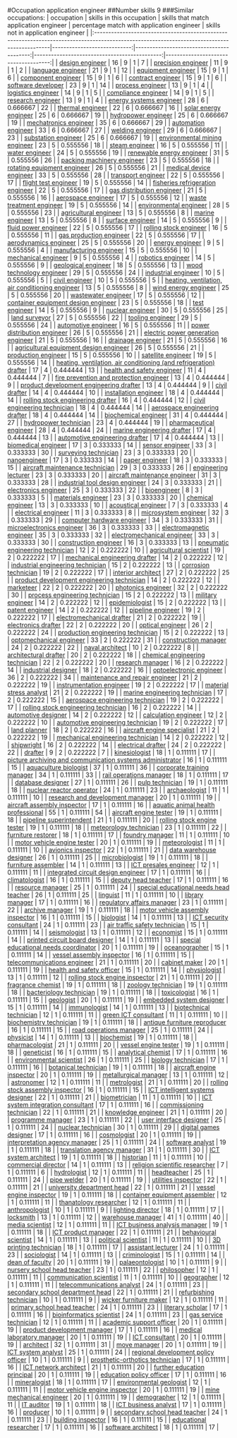 #Occupation application engineer
##Number skills 9
###Similar occupations:
| occupation                                                                                                                                  |   skills in this occupation |   skills that match application engineer |   percentage match with application engineer |   skills not in application engineer |
|:--------------------------------------------------------------------------------------------------------------------------------------------|----------------------------:|-----------------------------------------:|---------------------------------------------:|-------------------------------------:|
| [design engineer](design_engineer.md)                                                                                                       |                          16 |                                        9 |                                     1        |                                    7 |
| [precision engineer](precision_engineer.md)                                                                                                 |                          11 |                                        9 |                                     1        |                                    2 |
| [language engineer](language_engineer.md)                                                                                                   |                          21 |                                        9 |                                     1        |                                   12 |
| [equipment engineer](equipment_engineer.md)                                                                                                 |                          15 |                                        9 |                                     1        |                                    6 |
| [component engineer](component_engineer.md)                                                                                                 |                          15 |                                        9 |                                     1        |                                    6 |
| [contract engineer](contract_engineer.md)                                                                                                   |                          15 |                                        9 |                                     1        |                                    6 |
| [software developer](software_developer.md)                                                                                                 |                          23 |                                        9 |                                     1        |                                   14 |
| [process engineer](process_engineer.md)                                                                                                     |                          13 |                                        9 |                                     1        |                                    4 |
| [logistics engineer](logistics_engineer.md)                                                                                                 |                          14 |                                        9 |                                     1        |                                    5 |
| [compliance engineer](compliance_engineer.md)                                                                                               |                          14 |                                        9 |                                     1        |                                    5 |
| [research engineer](research_engineer.md)                                                                                                   |                          13 |                                        9 |                                     1        |                                    4 |
| [energy systems engineer](energy_systems_engineer.md)                                                                                       |                          28 |                                        6 |                                     0.666667 |                                   22 |
| [thermal engineer](thermal_engineer.md)                                                                                                     |                          22 |                                        6 |                                     0.666667 |                                   16 |
| [solar energy engineer](solar_energy_engineer.md)                                                                                           |                          25 |                                        6 |                                     0.666667 |                                   19 |
| [hydropower engineer](hydropower_engineer.md)                                                                                               |                          25 |                                        6 |                                     0.666667 |                                   19 |
| [mechatronics engineer](mechatronics_engineer.md)                                                                                           |                          35 |                                        6 |                                     0.666667 |                                   29 |
| [automation engineer](automation_engineer.md)                                                                                               |                          33 |                                        6 |                                     0.666667 |                                   27 |
| [welding engineer](welding_engineer.md)                                                                                                     |                          29 |                                        6 |                                     0.666667 |                                   23 |
| [substation engineer](substation_engineer.md)                                                                                               |                          25 |                                        6 |                                     0.666667 |                                   19 |
| [environmental mining engineer](environmental_mining_engineer.md)                                                                           |                          23 |                                        5 |                                     0.555556 |                                   18 |
| [steam engineer](steam_engineer.md)                                                                                                         |                          16 |                                        5 |                                     0.555556 |                                   11 |
| [water engineer](water_engineer.md)                                                                                                         |                          24 |                                        5 |                                     0.555556 |                                   19 |
| [renewable energy engineer](renewable_energy_engineer.md)                                                                                   |                          31 |                                        5 |                                     0.555556 |                                   26 |
| [packing machinery engineer](packing_machinery_engineer.md)                                                                                 |                          23 |                                        5 |                                     0.555556 |                                   18 |
| [rotating equipment engineer](rotating_equipment_engineer.md)                                                                               |                          26 |                                        5 |                                     0.555556 |                                   21 |
| [medical device engineer](medical_device_engineer.md)                                                                                       |                          33 |                                        5 |                                     0.555556 |                                   28 |
| [transport engineer](transport_engineer.md)                                                                                                 |                          22 |                                        5 |                                     0.555556 |                                   17 |
| [flight test engineer](flight_test_engineer.md)                                                                                             |                          19 |                                        5 |                                     0.555556 |                                   14 |
| [fisheries refrigeration engineer](fisheries_refrigeration_engineer.md)                                                                     |                          22 |                                        5 |                                     0.555556 |                                   17 |
| [gas distribution engineer](gas_distribution_engineer.md)                                                                                   |                          21 |                                        5 |                                     0.555556 |                                   16 |
| [aerospace engineer](aerospace_engineer.md)                                                                                                 |                          17 |                                        5 |                                     0.555556 |                                   12 |
| [waste treatment engineer](waste_treatment_engineer.md)                                                                                     |                          19 |                                        5 |                                     0.555556 |                                   14 |
| [environmental engineer](environmental_engineer.md)                                                                                         |                          28 |                                        5 |                                     0.555556 |                                   23 |
| [agricultural engineer](agricultural_engineer.md)                                                                                           |                          13 |                                        5 |                                     0.555556 |                                    8 |
| [marine engineer](marine_engineer.md)                                                                                                       |                          13 |                                        5 |                                     0.555556 |                                    8 |
| [surface engineer](surface_engineer.md)                                                                                                     |                          14 |                                        5 |                                     0.555556 |                                    9 |
| [fluid power engineer](fluid_power_engineer.md)                                                                                             |                          22 |                                        5 |                                     0.555556 |                                   17 |
| [rolling stock engineer](rolling_stock_engineer.md)                                                                                         |                          16 |                                        5 |                                     0.555556 |                                   11 |
| [gas production engineer](gas_production_engineer.md)                                                                                       |                          22 |                                        5 |                                     0.555556 |                                   17 |
| [aerodynamics engineer](aerodynamics_engineer.md)                                                                                           |                          25 |                                        5 |                                     0.555556 |                                   20 |
| [energy engineer](energy_engineer.md)                                                                                                       |                           9 |                                        5 |                                     0.555556 |                                    4 |
| [manufacturing engineer](manufacturing_engineer.md)                                                                                         |                          15 |                                        5 |                                     0.555556 |                                   10 |
| [mechanical engineer](mechanical_engineer.md)                                                                                               |                           9 |                                        5 |                                     0.555556 |                                    4 |
| [robotics engineer](robotics_engineer.md)                                                                                                   |                          14 |                                        5 |                                     0.555556 |                                    9 |
| [geological engineer](geological_engineer.md)                                                                                               |                          18 |                                        5 |                                     0.555556 |                                   13 |
| [wood technology engineer](wood_technology_engineer.md)                                                                                     |                          29 |                                        5 |                                     0.555556 |                                   24 |
| [industrial engineer](industrial_engineer.md)                                                                                               |                          10 |                                        5 |                                     0.555556 |                                    5 |
| [civil engineer](civil_engineer.md)                                                                                                         |                          10 |                                        5 |                                     0.555556 |                                    5 |
| [heating, ventilation, air conditioning engineer](heating,_ventilation,_air_conditioning_engineer.md)                                       |                          13 |                                        5 |                                     0.555556 |                                    8 |
| [wind energy engineer](wind_energy_engineer.md)                                                                                             |                          25 |                                        5 |                                     0.555556 |                                   20 |
| [wastewater engineer](wastewater_engineer.md)                                                                                               |                          17 |                                        5 |                                     0.555556 |                                   12 |
| [container equipment design engineer](container_equipment_design_engineer.md)                                                               |                          23 |                                        5 |                                     0.555556 |                                   18 |
| [test engineer](test_engineer.md)                                                                                                           |                          14 |                                        5 |                                     0.555556 |                                    9 |
| [nuclear engineer](nuclear_engineer.md)                                                                                                     |                          30 |                                        5 |                                     0.555556 |                                   25 |
| [land surveyor](land_surveyor.md)                                                                                                           |                          27 |                                        5 |                                     0.555556 |                                   22 |
| [tooling engineer](tooling_engineer.md)                                                                                                     |                          29 |                                        5 |                                     0.555556 |                                   24 |
| [automotive engineer](automotive_engineer.md)                                                                                               |                          16 |                                        5 |                                     0.555556 |                                   11 |
| [power distribution engineer](power_distribution_engineer.md)                                                                               |                          26 |                                        5 |                                     0.555556 |                                   21 |
| [electric power generation engineer](electric_power_generation_engineer.md)                                                                 |                          21 |                                        5 |                                     0.555556 |                                   16 |
| [drainage engineer](drainage_engineer.md)                                                                                                   |                          21 |                                        5 |                                     0.555556 |                                   16 |
| [agricultural equipment design engineer](agricultural_equipment_design_engineer.md)                                                         |                          26 |                                        5 |                                     0.555556 |                                   21 |
| [production engineer](production_engineer.md)                                                                                               |                          15 |                                        5 |                                     0.555556 |                                   10 |
| [satellite engineer](satellite_engineer.md)                                                                                                 |                          19 |                                        5 |                                     0.555556 |                                   14 |
| [heating, ventilation, air conditioning (and refrigeration) drafter](heating,_ventilation,_air_conditioning_(and_refrigeration)_drafter.md) |                          17 |                                        4 |                                     0.444444 |                                   13 |
| [health and safety engineer](health_and_safety_engineer.md)                                                                                 |                          11 |                                        4 |                                     0.444444 |                                    7 |
| [fire prevention and protection engineer](fire_prevention_and_protection_engineer.md)                                                       |                          13 |                                        4 |                                     0.444444 |                                    9 |
| [product development engineering drafter](product_development_engineering_drafter.md)                                                       |                          13 |                                        4 |                                     0.444444 |                                    9 |
| [civil drafter](civil_drafter.md)                                                                                                           |                          14 |                                        4 |                                     0.444444 |                                   10 |
| [installation engineer](installation_engineer.md)                                                                                           |                          18 |                                        4 |                                     0.444444 |                                   14 |
| [rolling stock engineering drafter](rolling_stock_engineering_drafter.md)                                                                   |                          16 |                                        4 |                                     0.444444 |                                   12 |
| [civil engineering technician](civil_engineering_technician.md)                                                                             |                          18 |                                        4 |                                     0.444444 |                                   14 |
| [aerospace engineering drafter](aerospace_engineering_drafter.md)                                                                           |                          18 |                                        4 |                                     0.444444 |                                   14 |
| [biochemical engineer](biochemical_engineer.md)                                                                                             |                          31 |                                        4 |                                     0.444444 |                                   27 |
| [hydropower technician](hydropower_technician.md)                                                                                           |                          23 |                                        4 |                                     0.444444 |                                   19 |
| [pharmaceutical engineer](pharmaceutical_engineer.md)                                                                                       |                          28 |                                        4 |                                     0.444444 |                                   24 |
| [marine engineering drafter](marine_engineering_drafter.md)                                                                                 |                          17 |                                        4 |                                     0.444444 |                                   13 |
| [automotive engineering drafter](automotive_engineering_drafter.md)                                                                         |                          17 |                                        4 |                                     0.444444 |                                   13 |
| [biomedical engineer](biomedical_engineer.md)                                                                                               |                          17 |                                        3 |                                     0.333333 |                                   14 |
| [sensor engineer](sensor_engineer.md)                                                                                                       |                          33 |                                        3 |                                     0.333333 |                                   30 |
| [surveying technician](surveying_technician.md)                                                                                             |                          23 |                                        3 |                                     0.333333 |                                   20 |
| [nanoengineer](nanoengineer.md)                                                                                                             |                          17 |                                        3 |                                     0.333333 |                                   14 |
| [paper engineer](paper_engineer.md)                                                                                                         |                          18 |                                        3 |                                     0.333333 |                                   15 |
| [aircraft maintenance technician](aircraft_maintenance_technician.md)                                                                       |                          29 |                                        3 |                                     0.333333 |                                   26 |
| [engineering lecturer](engineering_lecturer.md)                                                                                             |                          23 |                                        3 |                                     0.333333 |                                   20 |
| [aircraft maintenance engineer](aircraft_maintenance_engineer.md)                                                                           |                          31 |                                        3 |                                     0.333333 |                                   28 |
| [industrial tool design engineer](industrial_tool_design_engineer.md)                                                                       |                          24 |                                        3 |                                     0.333333 |                                   21 |
| [electronics engineer](electronics_engineer.md)                                                                                             |                          25 |                                        3 |                                     0.333333 |                                   22 |
| [bioengineer](bioengineer.md)                                                                                                               |                           8 |                                        3 |                                     0.333333 |                                    5 |
| [materials engineer](materials_engineer.md)                                                                                                 |                          23 |                                        3 |                                     0.333333 |                                   20 |
| [chemical engineer](chemical_engineer.md)                                                                                                   |                          13 |                                        3 |                                     0.333333 |                                   10 |
| [acoustical engineer](acoustical_engineer.md)                                                                                               |                           7 |                                        3 |                                     0.333333 |                                    4 |
| [electrical engineer](electrical_engineer.md)                                                                                               |                          11 |                                        3 |                                     0.333333 |                                    8 |
| [microsystem engineer](microsystem_engineer.md)                                                                                             |                          32 |                                        3 |                                     0.333333 |                                   29 |
| [computer hardware engineer](computer_hardware_engineer.md)                                                                                 |                          34 |                                        3 |                                     0.333333 |                                   31 |
| [microelectronics engineer](microelectronics_engineer.md)                                                                                   |                          36 |                                        3 |                                     0.333333 |                                   33 |
| [electromagnetic engineer](electromagnetic_engineer.md)                                                                                     |                          35 |                                        3 |                                     0.333333 |                                   32 |
| [electromechanical engineer](electromechanical_engineer.md)                                                                                 |                          33 |                                        3 |                                     0.333333 |                                   30 |
| [construction engineer](construction_engineer.md)                                                                                           |                          16 |                                        3 |                                     0.333333 |                                   13 |
| [pneumatic engineering technician](pneumatic_engineering_technician.md)                                                                     |                          12 |                                        2 |                                     0.222222 |                                   10 |
| [agricultural scientist](agricultural_scientist.md)                                                                                         |                          19 |                                        2 |                                     0.222222 |                                   17 |
| [mechanical engineering drafter](mechanical_engineering_drafter.md)                                                                         |                          14 |                                        2 |                                     0.222222 |                                   12 |
| [industrial engineering technician](industrial_engineering_technician.md)                                                                   |                          15 |                                        2 |                                     0.222222 |                                   13 |
| [corrosion technician](corrosion_technician.md)                                                                                             |                          19 |                                        2 |                                     0.222222 |                                   17 |
| [interior architect](interior_architect.md)                                                                                                 |                          27 |                                        2 |                                     0.222222 |                                   25 |
| [product development engineering technician](product_development_engineering_technician.md)                                                 |                          14 |                                        2 |                                     0.222222 |                                   12 |
| [marketeer](marketeer.md)                                                                                                                   |                          22 |                                        2 |                                     0.222222 |                                   20 |
| [photonics engineer](photonics_engineer.md)                                                                                                 |                          32 |                                        2 |                                     0.222222 |                                   30 |
| [process engineering technician](process_engineering_technician.md)                                                                         |                          15 |                                        2 |                                     0.222222 |                                   13 |
| [military engineer](military_engineer.md)                                                                                                   |                          14 |                                        2 |                                     0.222222 |                                   12 |
| [epidemiologist](epidemiologist.md)                                                                                                         |                          15 |                                        2 |                                     0.222222 |                                   13 |
| [patent engineer](patent_engineer.md)                                                                                                       |                          14 |                                        2 |                                     0.222222 |                                   12 |
| [pipeline engineer](pipeline_engineer.md)                                                                                                   |                          19 |                                        2 |                                     0.222222 |                                   17 |
| [electromechanical drafter](electromechanical_drafter.md)                                                                                   |                          21 |                                        2 |                                     0.222222 |                                   19 |
| [electronics drafter](electronics_drafter.md)                                                                                               |                          22 |                                        2 |                                     0.222222 |                                   20 |
| [optical engineer](optical_engineer.md)                                                                                                     |                          26 |                                        2 |                                     0.222222 |                                   24 |
| [production engineering technician](production_engineering_technician.md)                                                                   |                          15 |                                        2 |                                     0.222222 |                                   13 |
| [optomechanical engineer](optomechanical_engineer.md)                                                                                       |                          33 |                                        2 |                                     0.222222 |                                   31 |
| [construction manager](construction_manager.md)                                                                                             |                          24 |                                        2 |                                     0.222222 |                                   22 |
| [naval architect](naval_architect.md)                                                                                                       |                          10 |                                        2 |                                     0.222222 |                                    8 |
| [architectural drafter](architectural_drafter.md)                                                                                           |                          20 |                                        2 |                                     0.222222 |                                   18 |
| [chemical engineering technician](chemical_engineering_technician.md)                                                                       |                          22 |                                        2 |                                     0.222222 |                                   20 |
| [research manager](research_manager.md)                                                                                                     |                          16 |                                        2 |                                     0.222222 |                                   14 |
| [industrial designer](industrial_designer.md)                                                                                               |                          18 |                                        2 |                                     0.222222 |                                   16 |
| [optoelectronic engineer](optoelectronic_engineer.md)                                                                                       |                          36 |                                        2 |                                     0.222222 |                                   34 |
| [maintenance and repair engineer](maintenance_and_repair_engineer.md)                                                                       |                          21 |                                        2 |                                     0.222222 |                                   19 |
| [instrumentation engineer](instrumentation_engineer.md)                                                                                     |                          19 |                                        2 |                                     0.222222 |                                   17 |
| [material stress analyst](material_stress_analyst.md)                                                                                       |                          21 |                                        2 |                                     0.222222 |                                   19 |
| [marine engineering technician](marine_engineering_technician.md)                                                                           |                          17 |                                        2 |                                     0.222222 |                                   15 |
| [aerospace engineering technician](aerospace_engineering_technician.md)                                                                     |                          19 |                                        2 |                                     0.222222 |                                   17 |
| [rolling stock engineering technician](rolling_stock_engineering_technician.md)                                                             |                          16 |                                        2 |                                     0.222222 |                                   14 |
| [automotive designer](automotive_designer.md)                                                                                               |                          14 |                                        2 |                                     0.222222 |                                   12 |
| [calculation engineer](calculation_engineer.md)                                                                                             |                          12 |                                        2 |                                     0.222222 |                                   10 |
| [automotive engineering technician](automotive_engineering_technician.md)                                                                   |                          19 |                                        2 |                                     0.222222 |                                   17 |
| [land planner](land_planner.md)                                                                                                             |                          18 |                                        2 |                                     0.222222 |                                   16 |
| [aircraft engine specialist](aircraft_engine_specialist.md)                                                                                 |                          21 |                                        2 |                                     0.222222 |                                   19 |
| [mechanical engineering technician](mechanical_engineering_technician.md)                                                                   |                          14 |                                        2 |                                     0.222222 |                                   12 |
| [shipwright](shipwright.md)                                                                                                                 |                          16 |                                        2 |                                     0.222222 |                                   14 |
| [electrical drafter](electrical_drafter.md)                                                                                                 |                          24 |                                        2 |                                     0.222222 |                                   22 |
| [drafter](drafter.md)                                                                                                                       |                           9 |                                        2 |                                     0.222222 |                                    7 |
| [kinesiologist](kinesiologist.md)                                                                                                           |                          18 |                                        1 |                                     0.111111 |                                   17 |
| [picture archiving and communication systems administrator](picture_archiving_and_communication_systems_administrator.md)                   |                          16 |                                        1 |                                     0.111111 |                                   15 |
| [aquaculture biologist](aquaculture_biologist.md)                                                                                           |                          37 |                                        1 |                                     0.111111 |                                   36 |
| [corporate training manager](corporate_training_manager.md)                                                                                 |                          34 |                                        1 |                                     0.111111 |                                   33 |
| [rail operations manager](rail_operations_manager.md)                                                                                       |                          18 |                                        1 |                                     0.111111 |                                   17 |
| [database designer](database_designer.md)                                                                                                   |                          27 |                                        1 |                                     0.111111 |                                   26 |
| [pulp technician](pulp_technician.md)                                                                                                       |                          19 |                                        1 |                                     0.111111 |                                   18 |
| [nuclear reactor operator](nuclear_reactor_operator.md)                                                                                     |                          24 |                                        1 |                                     0.111111 |                                   23 |
| [archaeologist](archaeologist.md)                                                                                                           |                          11 |                                        1 |                                     0.111111 |                                   10 |
| [research and development manager](research_and_development_manager.md)                                                                     |                          20 |                                        1 |                                     0.111111 |                                   19 |
| [aircraft assembly inspector](aircraft_assembly_inspector.md)                                                                               |                          17 |                                        1 |                                     0.111111 |                                   16 |
| [aquatic animal health professional](aquatic_animal_health_professional.md)                                                                 |                          55 |                                        1 |                                     0.111111 |                                   54 |
| [aircraft engine tester](aircraft_engine_tester.md)                                                                                         |                          19 |                                        1 |                                     0.111111 |                                   18 |
| [pipeline superintendent](pipeline superintendent.md)                                                                                       |                          21 |                                        1 |                                     0.111111 |                                   20 |
| [rolling stock engine tester](rolling_stock_engine_tester.md)                                                                               |                          19 |                                        1 |                                     0.111111 |                                   18 |
| [meteorology technician](meteorology_technician.md)                                                                                         |                          23 |                                        1 |                                     0.111111 |                                   22 |
| [furniture restorer](furniture_restorer.md)                                                                                                 |                          18 |                                        1 |                                     0.111111 |                                   17 |
| [foundry manager](foundry_manager.md)                                                                                                       |                          11 |                                        1 |                                     0.111111 |                                   10 |
| [motor vehicle engine tester](motor_vehicle_engine_tester.md)                                                                               |                          20 |                                        1 |                                     0.111111 |                                   19 |
| [meteorologist](meteorologist.md)                                                                                                           |                          11 |                                        1 |                                     0.111111 |                                   10 |
| [avionics inspector](avionics_inspector.md)                                                                                                 |                          22 |                                        1 |                                     0.111111 |                                   21 |
| [data warehouse designer](data_warehouse_designer.md)                                                                                       |                          26 |                                        1 |                                     0.111111 |                                   25 |
| [microbiologist](microbiologist.md)                                                                                                         |                          19 |                                        1 |                                     0.111111 |                                   18 |
| [furniture assembler](furniture_assembler.md)                                                                                               |                          14 |                                        1 |                                     0.111111 |                                   13 |
| [ICT presales engineer](ICT_presales_engineer.md)                                                                                           |                          12 |                                        1 |                                     0.111111 |                                   11 |
| [integrated circuit design engineer](integrated_circuit_design_engineer.md)                                                                 |                          17 |                                        1 |                                     0.111111 |                                   16 |
| [climatologist](climatologist.md)                                                                                                           |                          16 |                                        1 |                                     0.111111 |                                   15 |
| [deputy head teacher](deputy_head_teacher.md)                                                                                               |                          17 |                                        1 |                                     0.111111 |                                   16 |
| [resource manager](resource_manager.md)                                                                                                     |                          25 |                                        1 |                                     0.111111 |                                   24 |
| [special educational needs head teacher](special_educational_needs_head_teacher.md)                                                         |                          26 |                                        1 |                                     0.111111 |                                   25 |
| [linguist](linguist.md)                                                                                                                     |                          11 |                                        1 |                                     0.111111 |                                   10 |
| [library manager](library_manager.md)                                                                                                       |                          17 |                                        1 |                                     0.111111 |                                   16 |
| [regulatory affairs manager](regulatory_affairs_manager.md)                                                                                 |                          23 |                                        1 |                                     0.111111 |                                   22 |
| [archive manager](archive_manager.md)                                                                                                       |                          19 |                                        1 |                                     0.111111 |                                   18 |
| [motor vehicle assembly inspector](motor_vehicle_assembly_inspector.md)                                                                     |                          16 |                                        1 |                                     0.111111 |                                   15 |
| [biologist](biologist.md)                                                                                                                   |                          14 |                                        1 |                                     0.111111 |                                   13 |
| [ICT security consultant](ICT_security_consultant.md)                                                                                       |                          24 |                                        1 |                                     0.111111 |                                   23 |
| [air traffic safety technician](air_traffic_safety_technician.md)                                                                           |                          15 |                                        1 |                                     0.111111 |                                   14 |
| [seismologist](seismologist.md)                                                                                                             |                          13 |                                        1 |                                     0.111111 |                                   12 |
| [economist](economist.md)                                                                                                                   |                          15 |                                        1 |                                     0.111111 |                                   14 |
| [printed circuit board designer](printed_circuit_board_designer.md)                                                                         |                          14 |                                        1 |                                     0.111111 |                                   13 |
| [special educational needs coordinator](special_educational_needs_coordinator.md)                                                           |                          20 |                                        1 |                                     0.111111 |                                   19 |
| [oceanographer](oceanographer.md)                                                                                                           |                          15 |                                        1 |                                     0.111111 |                                   14 |
| [vessel assembly inspector](vessel_assembly_inspector.md)                                                                                   |                          16 |                                        1 |                                     0.111111 |                                   15 |
| [telecommunications engineer](telecommunications_engineer.md)                                                                               |                          21 |                                        1 |                                     0.111111 |                                   20 |
| [cabinet maker](cabinet_maker.md)                                                                                                           |                          20 |                                        1 |                                     0.111111 |                                   19 |
| [health and safety officer](health_and_safety_officer.md)                                                                                   |                          15 |                                        1 |                                     0.111111 |                                   14 |
| [physiologist](physiologist.md)                                                                                                             |                          13 |                                        1 |                                     0.111111 |                                   12 |
| [rolling stock engine inspector](rolling_stock_engine_inspector.md)                                                                         |                          21 |                                        1 |                                     0.111111 |                                   20 |
| [fragrance chemist](fragrance_chemist.md)                                                                                                   |                          19 |                                        1 |                                     0.111111 |                                   18 |
| [zoology technician](zoology_technician.md)                                                                                                 |                          19 |                                        1 |                                     0.111111 |                                   18 |
| [bacteriology technician](bacteriology_technician.md)                                                                                       |                          19 |                                        1 |                                     0.111111 |                                   18 |
| [toxicologist](toxicologist.md)                                                                                                             |                          16 |                                        1 |                                     0.111111 |                                   15 |
| [geologist](geologist.md)                                                                                                                   |                          20 |                                        1 |                                     0.111111 |                                   19 |
| [embedded system designer](embedded_system_designer.md)                                                                                     |                          15 |                                        1 |                                     0.111111 |                                   14 |
| [immunologist](immunologist.md)                                                                                                             |                          14 |                                        1 |                                     0.111111 |                                   13 |
| [biotechnical technician](biotechnical_technician.md)                                                                                       |                          12 |                                        1 |                                     0.111111 |                                   11 |
| [green ICT consultant](green_ICT_consultant.md)                                                                                             |                          11 |                                        1 |                                     0.111111 |                                   10 |
| [biochemistry technician](biochemistry_technician.md)                                                                                       |                          19 |                                        1 |                                     0.111111 |                                   18 |
| [antique furniture reproducer](antique_furniture_reproducer.md)                                                                             |                          16 |                                        1 |                                     0.111111 |                                   15 |
| [road operations manager](road_operations_manager.md)                                                                                       |                          25 |                                        1 |                                     0.111111 |                                   24 |
| [physicist](physicist.md)                                                                                                                   |                          14 |                                        1 |                                     0.111111 |                                   13 |
| [biochemist](biochemist.md)                                                                                                                 |                          19 |                                        1 |                                     0.111111 |                                   18 |
| [pharmacologist](pharmacologist.md)                                                                                                         |                          21 |                                        1 |                                     0.111111 |                                   20 |
| [vessel engine tester](vessel_engine_tester.md)                                                                                             |                          19 |                                        1 |                                     0.111111 |                                   18 |
| [geneticist](geneticist.md)                                                                                                                 |                          16 |                                        1 |                                     0.111111 |                                   15 |
| [analytical chemist](analytical_chemist.md)                                                                                                 |                          17 |                                        1 |                                     0.111111 |                                   16 |
| [environmental scientist](environmental_scientist.md)                                                                                       |                          26 |                                        1 |                                     0.111111 |                                   25 |
| [biology technician](biology_technician.md)                                                                                                 |                          17 |                                        1 |                                     0.111111 |                                   16 |
| [botanical technician](botanical_technician.md)                                                                                             |                          19 |                                        1 |                                     0.111111 |                                   18 |
| [aircraft engine inspector](aircraft_engine_inspector.md)                                                                                   |                          20 |                                        1 |                                     0.111111 |                                   19 |
| [metallurgical manager](metallurgical_manager.md)                                                                                           |                          13 |                                        1 |                                     0.111111 |                                   12 |
| [astronomer](astronomer.md)                                                                                                                 |                          12 |                                        1 |                                     0.111111 |                                   11 |
| [metrologist](metrologist.md)                                                                                                               |                          21 |                                        1 |                                     0.111111 |                                   20 |
| [rolling stock assembly inspector](rolling_stock_assembly_inspector.md)                                                                     |                          16 |                                        1 |                                     0.111111 |                                   15 |
| [ICT intelligent systems designer](ICT_intelligent_systems_designer.md)                                                                     |                          22 |                                        1 |                                     0.111111 |                                   21 |
| [biometrician](biometrician.md)                                                                                                             |                          11 |                                        1 |                                     0.111111 |                                   10 |
| [ICT system integration consultant](ICT_system_integration_consultant.md)                                                                   |                          17 |                                        1 |                                     0.111111 |                                   16 |
| [commissioning technician](commissioning_technician.md)                                                                                     |                          22 |                                        1 |                                     0.111111 |                                   21 |
| [knowledge engineer](knowledge_engineer.md)                                                                                                 |                          21 |                                        1 |                                     0.111111 |                                   20 |
| [programme manager](programme_manager.md)                                                                                                   |                          23 |                                        1 |                                     0.111111 |                                   22 |
| [user interface designer](user_interface_designer.md)                                                                                       |                          25 |                                        1 |                                     0.111111 |                                   24 |
| [nuclear technician](nuclear_technician.md)                                                                                                 |                          30 |                                        1 |                                     0.111111 |                                   29 |
| [digital games designer](digital_games_designer.md)                                                                                         |                          17 |                                        1 |                                     0.111111 |                                   16 |
| [cosmologist](cosmologist.md)                                                                                                               |                          20 |                                        1 |                                     0.111111 |                                   19 |
| [interpretation agency manager](interpretation_agency_manager.md)                                                                           |                          25 |                                        1 |                                     0.111111 |                                   24 |
| [software analyst](software_analyst.md)                                                                                                     |                          19 |                                        1 |                                     0.111111 |                                   18 |
| [translation agency manager](translation_agency_manager.md)                                                                                 |                          31 |                                        1 |                                     0.111111 |                                   30 |
| [ICT system architect](ICT_system_architect.md)                                                                                             |                          19 |                                        1 |                                     0.111111 |                                   18 |
| [historian](historian.md)                                                                                                                   |                          11 |                                        1 |                                     0.111111 |                                   10 |
| [commercial director](commercial_director.md)                                                                                               |                          14 |                                        1 |                                     0.111111 |                                   13 |
| [religion scientific researcher](religion_scientific_researcher.md)                                                                         |                           7 |                                        1 |                                     0.111111 |                                    6 |
| [hydrologist](hydrologist.md)                                                                                                               |                          12 |                                        1 |                                     0.111111 |                                   11 |
| [headteacher](headteacher.md)                                                                                                               |                          25 |                                        1 |                                     0.111111 |                                   24 |
| [pipe welder](pipe_welder.md)                                                                                                               |                          20 |                                        1 |                                     0.111111 |                                   19 |
| [utilities inspector](utilities_inspector.md)                                                                                               |                          22 |                                        1 |                                     0.111111 |                                   21 |
| [university department head](university_department_head.md)                                                                                 |                          22 |                                        1 |                                     0.111111 |                                   21 |
| [vessel engine inspector](vessel_engine_inspector.md)                                                                                       |                          19 |                                        1 |                                     0.111111 |                                   18 |
| [container equipment assembler](container_equipment_assembler.md)                                                                           |                          12 |                                        1 |                                     0.111111 |                                   11 |
| [thanatology researcher](thanatology_researcher.md)                                                                                         |                          12 |                                        1 |                                     0.111111 |                                   11 |
| [anthropologist](anthropologist.md)                                                                                                         |                          10 |                                        1 |                                     0.111111 |                                    9 |
| [lighting director](lighting_director.md)                                                                                                   |                          18 |                                        1 |                                     0.111111 |                                   17 |
| [locksmith](locksmith.md)                                                                                                                   |                          13 |                                        1 |                                     0.111111 |                                   12 |
| [warehouse manager](warehouse_manager.md)                                                                                                   |                          41 |                                        1 |                                     0.111111 |                                   40 |
| [media scientist](media_scientist.md)                                                                                                       |                          12 |                                        1 |                                     0.111111 |                                   11 |
| [ICT business analysis manager](ICT_business_analysis_manager.md)                                                                           |                          19 |                                        1 |                                     0.111111 |                                   18 |
| [ICT product manager](ICT_product_manager.md)                                                                                               |                          22 |                                        1 |                                     0.111111 |                                   21 |
| [behavioural scientist](behavioural_scientist.md)                                                                                           |                          14 |                                        1 |                                     0.111111 |                                   13 |
| [political scientist](political_scientist.md)                                                                                               |                          11 |                                        1 |                                     0.111111 |                                   10 |
| [3D printing technician](3D_printing_technician.md)                                                                                         |                          18 |                                        1 |                                     0.111111 |                                   17 |
| [assistant lecturer](assistant_lecturer.md)                                                                                                 |                          24 |                                        1 |                                     0.111111 |                                   23 |
| [sociologist](sociologist.md)                                                                                                               |                          14 |                                        1 |                                     0.111111 |                                   13 |
| [criminologist](criminologist.md)                                                                                                           |                          15 |                                        1 |                                     0.111111 |                                   14 |
| [dean of faculty](dean_of_faculty.md)                                                                                                       |                          20 |                                        1 |                                     0.111111 |                                   19 |
| [palaeontologist](palaeontologist.md)                                                                                                       |                          10 |                                        1 |                                     0.111111 |                                    9 |
| [nursery school head teacher](nursery_school_head_teacher.md)                                                                               |                          23 |                                        1 |                                     0.111111 |                                   22 |
| [philosopher](philosopher.md)                                                                                                               |                          12 |                                        1 |                                     0.111111 |                                   11 |
| [communication scientist](communication_scientist.md)                                                                                       |                          11 |                                        1 |                                     0.111111 |                                   10 |
| [geographer](geographer.md)                                                                                                                 |                          12 |                                        1 |                                     0.111111 |                                   11 |
| [telecommunications analyst](telecommunications_analyst.md)                                                                                 |                          24 |                                        1 |                                     0.111111 |                                   23 |
| [secondary school department head](secondary_school_department_head.md)                                                                     |                          22 |                                        1 |                                     0.111111 |                                   21 |
| [refurbishing technician](refurbishing_technician.md)                                                                                       |                          10 |                                        1 |                                     0.111111 |                                    9 |
| [wicker furniture maker](wicker_furniture_maker.md)                                                                                         |                          12 |                                        1 |                                     0.111111 |                                   11 |
| [primary school head teacher](primary_school_head_teacher.md)                                                                               |                          24 |                                        1 |                                     0.111111 |                                   23 |
| [literary scholar](literary_scholar.md)                                                                                                     |                          17 |                                        1 |                                     0.111111 |                                   16 |
| [bioinformatics scientist](bioinformatics_scientist.md)                                                                                     |                          24 |                                        1 |                                     0.111111 |                                   23 |
| [gas service technician](gas_service_technician.md)                                                                                         |                          12 |                                        1 |                                     0.111111 |                                   11 |
| [academic support officer](academic_support_officer.md)                                                                                     |                          20 |                                        1 |                                     0.111111 |                                   19 |
| [product development manager](product_development_manager.md)                                                                               |                          17 |                                        1 |                                     0.111111 |                                   16 |
| [medical laboratory manager](medical_laboratory_manager.md)                                                                                 |                          20 |                                        1 |                                     0.111111 |                                   19 |
| [ICT consultant](ICT_consultant.md)                                                                                                         |                          20 |                                        1 |                                     0.111111 |                                   19 |
| [architect](architect.md)                                                                                                                   |                          32 |                                        1 |                                     0.111111 |                                   31 |
| [move manager](move_manager.md)                                                                                                             |                          20 |                                        1 |                                     0.111111 |                                   19 |
| [ICT system analyst](ICT_system_analyst.md)                                                                                                 |                          25 |                                        1 |                                     0.111111 |                                   24 |
| [regional development policy officer](regional_development_policy_officer.md)                                                               |                          10 |                                        1 |                                     0.111111 |                                    9 |
| [prosthetic-orthotics technician](prosthetic-orthotics_technician.md)                                                                       |                          17 |                                        1 |                                     0.111111 |                                   16 |
| [ICT network architect](ICT_network_architect.md)                                                                                           |                          21 |                                        1 |                                     0.111111 |                                   20 |
| [further education principal](further_education_principal.md)                                                                               |                          20 |                                        1 |                                     0.111111 |                                   19 |
| [education policy officer](education_policy_officer.md)                                                                                     |                          17 |                                        1 |                                     0.111111 |                                   16 |
| [mineralogist](mineralogist.md)                                                                                                             |                          18 |                                        1 |                                     0.111111 |                                   17 |
| [environmental geologist](environmental_geologist.md)                                                                                       |                          12 |                                        1 |                                     0.111111 |                                   11 |
| [motor vehicle engine inspector](motor_vehicle_engine_inspector.md)                                                                         |                          20 |                                        1 |                                     0.111111 |                                   19 |
| [mine mechanical engineer](mine_mechanical_engineer.md)                                                                                     |                          20 |                                        1 |                                     0.111111 |                                   19 |
| [demographer](demographer.md)                                                                                                               |                          12 |                                        1 |                                     0.111111 |                                   11 |
| [IT auditor](IT_auditor.md)                                                                                                                 |                          19 |                                        1 |                                     0.111111 |                                   18 |
| [ICT business analyst](ICT_business_analyst.md)                                                                                             |                          17 |                                        1 |                                     0.111111 |                                   16 |
| [producer](producer.md)                                                                                                                     |                          10 |                                        1 |                                     0.111111 |                                    9 |
| [secondary school head teacher](secondary_school_head_teacher.md)                                                                           |                          24 |                                        1 |                                     0.111111 |                                   23 |
| [building inspector](building_inspector.md)                                                                                                 |                          16 |                                        1 |                                     0.111111 |                                   15 |
| [educational researcher](educational_researcher.md)                                                                                         |                          17 |                                        1 |                                     0.111111 |                                   16 |
| [software architect](software_architect.md)                                                                                                 |                          18 |                                        1 |                                     0.111111 |                                   17 |
